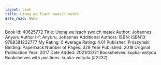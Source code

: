 ```yaml
---
layout: book
title: Utoną we łzach swoich matek
date_read: None
---
```


Book Id: 40625772
Title: Utoną we łzach swoich matek
Author: Johannes Anyuru
Author l-f: Anyuru, Johannes
Additional Authors: 
ISBN: 
ISBN13: 9788381232777
My Rating: 0
Average Rating: 4.01
Publisher: Prószyński
Binding: Paperback
Number of Pages: 328
Year Published: 2018
Original Publication Year: 2017
Date Added: 2021/03/21
Bookshelves: kupka-wstydu
Bookshelves with positions: kupka-wstydu (#2232)

